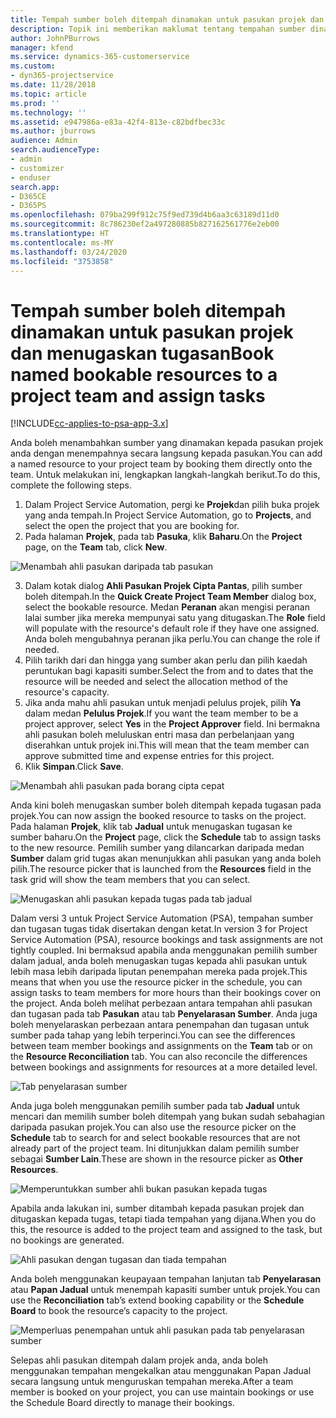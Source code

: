 ```yaml
---
title: Tempah sumber boleh ditempah dinamakan untuk pasukan projek dan menugaskan tugasan
description: Topik ini memberikan maklumat tentang tempahan sumber dinamakan kepada pasukan projek dan menugaskannya kepada tugasan.
author: JohnPBurrows
manager: kfend
ms.service: dynamics-365-customerservice
ms.custom:
- dyn365-projectservice
ms.date: 11/28/2018
ms.topic: article
ms.prod: ''
ms.technology: ''
ms.assetid: e947986a-e83a-42f4-813e-c82bdfbec33c
ms.author: jburrows
audience: Admin
search.audienceType:
- admin
- customizer
- enduser
search.app:
- D365CE
- D365PS
ms.openlocfilehash: 079ba299f912c75f9ed739d4b6aa3c63189d11d0
ms.sourcegitcommit: 8c786230ef2a497280885b827162561776e2eb00
ms.translationtype: HT
ms.contentlocale: ms-MY
ms.lasthandoff: 03/24/2020
ms.locfileid: "3753858"
---
```

# <a name="book-named-bookable-resources-to-a-project-team-and-assign-tasks"></a><span data-ttu-id="02f46-103">Tempah sumber boleh ditempah dinamakan untuk pasukan projek dan menugaskan tugasan</span><span class="sxs-lookup"><span data-stu-id="02f46-103">Book named bookable resources to a project team and assign tasks</span></span> 

[!INCLUDE[cc-applies-to-psa-app-3.x](../includes/cc-applies-to-psa-app-3x.md)]

<span data-ttu-id="02f46-104">Anda boleh menambahkan sumber yang dinamakan kepada pasukan projek anda dengan menempahnya secara langsung kepada pasukan.</span><span class="sxs-lookup"><span data-stu-id="02f46-104">You can  add a named resource to your project team by booking them directly onto the team.</span></span> <span data-ttu-id="02f46-105">Untuk melakukan ini, lengkapkan langkah-langkah berikut.</span><span class="sxs-lookup"><span data-stu-id="02f46-105">To do this, complete the following steps.</span></span>

1. <span data-ttu-id="02f46-106">Dalam Project Service Automation, pergi ke **Projek**dan pilih buka projek yang anda tempah.</span><span class="sxs-lookup"><span data-stu-id="02f46-106">In  Project Service Automation, go to **Projects**, and select the open the project that you are booking for.</span></span>
2. <span data-ttu-id="02f46-107">Pada halaman **Projek**, pada tab **Pasuka**, klik **Baharu**.</span><span class="sxs-lookup"><span data-stu-id="02f46-107">On the **Project** page, on the **Team** tab, click **New**.</span></span> 

![Menambah ahli pasukan daripada tab pasukan](media/RM-how-to-1.png)

3. <span data-ttu-id="02f46-109">Dalam kotak dialog **Ahli Pasukan Projek Cipta Pantas**, pilih sumber boleh ditempah.</span><span class="sxs-lookup"><span data-stu-id="02f46-109">In the **Quick Create Project Team Member** dialog box, select the bookable resource.</span></span> <span data-ttu-id="02f46-110">Medan **Peranan** akan mengisi peranan lalai sumber jika mereka mempunyai satu yang ditugaskan.</span><span class="sxs-lookup"><span data-stu-id="02f46-110">The **Role** field will populate with the resource's default role if they have one assigned.</span></span> <span data-ttu-id="02f46-111">Anda boleh mengubahnya peranan jika perlu.</span><span class="sxs-lookup"><span data-stu-id="02f46-111">You can change the role if needed.</span></span> 
4. <span data-ttu-id="02f46-112">Pilih tarikh dari dan hingga yang sumber akan perlu dan pilih kaedah peruntukan bagi kapasiti sumber.</span><span class="sxs-lookup"><span data-stu-id="02f46-112">Select the from and to dates that the resource will be needed and select the allocation method of the resource's capacity.</span></span> 
5. <span data-ttu-id="02f46-113">Jika anda mahu ahli pasukan untuk menjadi pelulus projek, pilih **Ya** dalam medan **Pelulus Projek**.</span><span class="sxs-lookup"><span data-stu-id="02f46-113">If you want the team member to be a project approver, select **Yes** in the **Project Approver** field.</span></span> <span data-ttu-id="02f46-114">Ini bermakna ahli pasukan boleh meluluskan entri masa dan perbelanjaan yang diserahkan untuk projek ini.</span><span class="sxs-lookup"><span data-stu-id="02f46-114">This will mean that the team member can approve submitted time and expense entries for this project.</span></span> 
6. <span data-ttu-id="02f46-115">Klik **Simpan**.</span><span class="sxs-lookup"><span data-stu-id="02f46-115">Click **Save**.</span></span>

![Menambah ahli pasukan pada borang cipta cepat](media/RM-how-to-2.png)


<span data-ttu-id="02f46-117">Anda kini boleh menugaskan sumber boleh ditempah kepada tugasan pada projek.</span><span class="sxs-lookup"><span data-stu-id="02f46-117">You can now assign the booked resource to tasks on the project.</span></span> <span data-ttu-id="02f46-118">Pada halaman **Projek**, klik tab **Jadual** untuk menugaskan tugasan ke sumber baharu.</span><span class="sxs-lookup"><span data-stu-id="02f46-118">On the **Project** page, click the **Schedule** tab to assign tasks to the new resource.</span></span> <span data-ttu-id="02f46-119">Pemilih sumber yang dilancarkan daripada medan **Sumber** dalam grid tugas akan menunjukkan ahli pasukan yang anda boleh pilih.</span><span class="sxs-lookup"><span data-stu-id="02f46-119">The resource picker that is launched from the **Resources** field in the task grid will show the team members that you can select.</span></span>

![Menugaskan ahli pasukan kepada tugas pada tab jadual](media/RM-how-to-3.png)

<span data-ttu-id="02f46-121">Dalam versi 3 untuk Project Service Automation (PSA), tempahan sumber dan tugasan tugas tidak disertakan dengan ketat.</span><span class="sxs-lookup"><span data-stu-id="02f46-121">In version 3 for Project Service Automation (PSA), resource bookings and task assignments are not tightly coupled.</span></span> <span data-ttu-id="02f46-122">Ini bermaksud apabila anda menggunakan pemilih sumber dalam jadual, anda boleh menugaskan tugas kepada ahli pasukan untuk lebih masa lebih daripada liputan penempahan mereka pada projek.</span><span class="sxs-lookup"><span data-stu-id="02f46-122">This means that when you use the resource picker in the schedule, you can assign tasks to team members for more hours than their bookings cover on the project.</span></span>
<span data-ttu-id="02f46-123">Anda boleh melihat perbezaan antara tempahan ahli pasukan dan tugasan pada tab **Pasukan** atau tab **Penyelarasan Sumber**. Anda juga boleh menyelaraskan perbezaan antara penempahan dan tugasan untuk sumber pada tahap yang lebih terperinci.</span><span class="sxs-lookup"><span data-stu-id="02f46-123">You can see the differences between team member bookings and assignments on the **Team** tab or on the **Resource Reconciliation** tab. You can also reconcile the differences between bookings and assignments for resources at a more detailed level.</span></span>

![Tab penyelarasan sumber](media/RM-how-to-4.png)

<span data-ttu-id="02f46-125">Anda juga boleh menggunakan pemilih sumber pada tab **Jadual** untuk mencari dan memilih sumber boleh ditempah yang bukan sudah sebahagian daripada pasukan projek.</span><span class="sxs-lookup"><span data-stu-id="02f46-125">You can also use the resource picker on the **Schedule** tab to search for and select bookable resources that are not already part of the project team.</span></span> <span data-ttu-id="02f46-126">Ini ditunjukkan dalam pemilih sumber sebagai **Sumber Lain**.</span><span class="sxs-lookup"><span data-stu-id="02f46-126">These are shown in the resource picker as **Other Resources**.</span></span>

![Memperuntukkan sumber ahli bukan pasukan kepada tugas](media/RM-how-to-5.png)

<span data-ttu-id="02f46-128">Apabila anda lakukan ini, sumber ditambah kepada pasukan projek dan ditugaskan kepada tugas, tetapi tiada tempahan yang dijana.</span><span class="sxs-lookup"><span data-stu-id="02f46-128">When you do this, the resource is added to the project team and assigned to the task, but no bookings are generated.</span></span>

![Ahli pasukan dengan tugasan dan tiada tempahan](media/RM-how-to-6.png)

<span data-ttu-id="02f46-130">Anda boleh menggunakan keupayaan tempahan lanjutan tab **Penyelarasan** atau **Papan Jadual** untuk menempah kapasiti sumber untuk projek.</span><span class="sxs-lookup"><span data-stu-id="02f46-130">You can use the **Reconciliation** tab’s extend booking capability or the **Schedule Board** to book the resource’s capacity to the project.</span></span>

![Memperluas penempahan untuk ahli pasukan pada tab penyelarasan sumber](media/RM-how-to-7.png)

<span data-ttu-id="02f46-132">Selepas ahli pasukan ditempah dalam projek anda, anda boleh menggunakan tempahan mengekalkan atau menggunakan Papan Jadual secara langsung untuk menguruskan tempahan mereka.</span><span class="sxs-lookup"><span data-stu-id="02f46-132">After a team member is booked on your project, you can use maintain bookings or use the Schedule Board directly to manage their bookings.</span></span>
